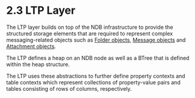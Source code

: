 <html dir="LTR" xmlns:mshelp="http://msdn.microsoft.com/mshelp" xmlns:ddue="http://ddue.schemas.microsoft.com/authoring/2003/5" xmlns:xlink="http://www.w3.org/1999/xlink" xmlns:tool="http://www.microsoft.com/tooltip">
    <head>
        <meta http-equiv="Content-Type" content="text/html; CHARSET=utf-8"></meta>
        <meta name="save" content="history"></meta>
        <title>2.3 LTP Layer</title>
        <xml>
            <mshelp:toctitle title="2.3 LTP Layer"></mshelp:toctitle>
            <mshelp:rltitle title="[MS-PST]: LTP Layer"></mshelp:rltitle>
            <mshelp:keyword index="A" term="77007716-7993-44fe-9b40-9526157cfc6d"></mshelp:keyword>
            <mshelp:attr name="DCSext.ContentType" value="open specification"></mshelp:attr>
            <mshelp:attr name="AssetID" value="77007716-7993-44fe-9b40-9526157cfc6d"></mshelp:attr>
            <mshelp:attr name="TopicType" value="kbRef"></mshelp:attr>
            <mshelp:attr name="DCSext.Title" value="[MS-PST]: LTP Layer" />
        </xml>
    </head>
    <body>
        <div id="header">
            <h1 class="heading">2.3 LTP Layer</h1>
        </div>
        <div id="mainSection">
            <div id="mainBody">
                <div id="allHistory" class="saveHistory"></div>
                <div id="sectionSection0" class="section" name="collapseableSection">
                    

<p>The LTP layer builds on top of the NDB infrastructure to
provide the structured storage elements that are required to represent complex
messaging-related objects such as <a href="08220cc9-69b1-4072-a2e7-2a0ff201d505.md#gt_0682daa7-c1b8-419b-8a32-6048833d0b72">Folder objects</a>, <a href="08220cc9-69b1-4072-a2e7-2a0ff201d505.md#gt_b6c15d0c-d992-421d-ba96-99d3b63894cf">Message objects</a> and <a href="08220cc9-69b1-4072-a2e7-2a0ff201d505.md#gt_6ab4cacc-0e1a-4843-b9e5-4f1fee5a695a">Attachment objects</a>. </p>

<p>The LTP defines a heap on an NDB node as well as a BTree
that is defined within the heap structure. </p>

<p>The LTP uses these abstractions to further define property
contexts and table contexts which represent collections of property-value pairs
and tables consisting of rows of columns, respectively.</p>
                </div>
            </div>
        </div>
    </body>
</html>